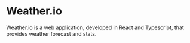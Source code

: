 # Weather.io

Weather.io is a web application, developed in React and Typescript, that provides weather forecast and stats.

  